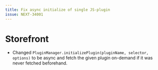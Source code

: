 ```yaml
---
title: Fix async initialize of single JS-plugin
issue: NEXT-34001
---
```

# Storefront
* Changed `PluginManager.initializePlugin(pluginName, selector, options)` to be async and fetch the given plugin on-demand if it was never fetched beforehand.